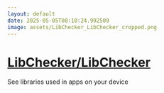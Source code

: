 ```yaml
---
layout: default
date: 2025-05-05T08:10:24.992509
image: assets/LibChecker_LibChecker_cropped.png
---
```


# [LibChecker/LibChecker](https://github.com/LibChecker/LibChecker)

See libraries used in apps on your device
